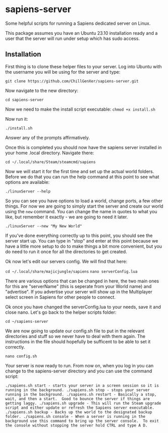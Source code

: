 # sapiens-server
Some helpful scripts for running a Sapiens dedicated server on Linux.

This package assumes you have an Ubuntu 23.10 installation ready and a user that the server will run under setup which has sudo access.  

## Installation

First thing is to clone these helper files to your server.  Log into Ubuntu with the username you will be using for the server and type:

``git clone https://github.com/ChillGenXer/sapiens-server.git``

Now navigate to the new directory:

``cd sapiens-server``

Now we need to make the install script executable:
``chmod +x install.sh``

Now run it:

``./install.sh``

Answer any of the prompts affirmatively.

Once this is completed you should now have the sapiens server installed in your home .local directory. Navigate there:

``cd ~/.local/share/Steam/steamcmd/sapiens``

Now we will start it for the first time and set up the actual world folders.  Before we do that you can run the help command at this point to see what options are available:

``./linuxServer --help``

So you can see you have options to load a world, change ports, a few other things.  For now we are going to simply start the server and create our world using the ``new`` command.  You can change the name in quotes to what you like, but remember it exactly - we are going to need it later.

``./linuxServer --new "My New World"``

If you've done everything correctly up to this point, you should see the server start up.  You can type in "stop" and enter at this point because we have a little more setup to do to make things a bit more convenient, but you do need to run it once for all the directories to get created.

Ok now let's edit our servers config.  We will find that here:

``cd ~/.local/share/majicjungle/sapiens``
``nano serverConfig.lua``

There are various options that can be changed in here, the two main ones for this are "serverName" (this is seperate from your World name) and "advertise".  If you advertise your server will show up in the Multiplayer select screen in Sapiens for other people to connect.

Ok once you have changed the serverConfig.lua to your needs, save it and close nano. Let's go back to the helper scripts folder:

``cd ~/sapiens-server``

We are now going to update our config.sh file to put in the relevant directories and stuff so we never have to deal with them again.  The instructions in the file should hopefully be sufficent to be able to set it correctly.

``nano config.sh``

Your server is now ready to run.  From now on, when you log in you can change to the sapiens-server directory and you can use the command script:

``
./sapiens.sh start - starts your server in a screen session so it is running in the background.
./sapiens.sh stop - stops your server running in the background.
./sapiens.sh restart - Basically a stop, wait, and then a start.  Good to bounce the server if things are getting laggy.
./sapiens.sh upgrade - This will run the Steam upgrade script and either update or refresh the Sapiens server executable.
./sapiens.sh backup - Backs up the world to the designated backup folder.
./sapiens.sh console - When a server is running in the background use this command to bring up the server console.  To exit the console without stopping the server hold CTRL and type A D.
``
